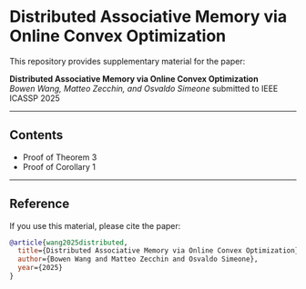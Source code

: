 # Distributed Associative Memory via Online Convex Optimization

This repository provides supplementary material for the paper:

**Distributed Associative Memory via Online Convex Optimization**  
*Bowen Wang, Matteo Zecchin, and Osvaldo Simeone*
submitted to IEEE ICASSP 2025

---

## Contents
- Proof of Theorem 3
- Proof of Corollary 1

---

## Reference
If you use this material, please cite the paper:

```bibtex
@article{wang2025distributed,
  title={Distributed Associative Memory via Online Convex Optimization},
  author={Bowen Wang and Matteo Zecchin and Osvaldo Simeone},
  year={2025}
}
